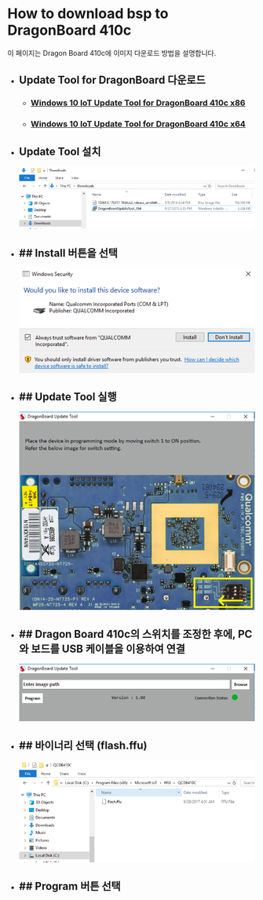 # How to download bsp to DragonBoard 410c

이 페이지는 Dragon Board 410c에 이미지 다운로드 방법을 설명합니다.


- ## Update Tool for DragonBoard 다운로드

    - ### [Windows 10 IoT Update Tool for DragonBoard 410c x86](https://developer.qualcomm.com/download/db410c/windows-10-iot-update-tool-dragonboard-410c-x86.zip)

    - ### [Windows 10 IoT Update Tool for DragonBoard 410c x64](https://developer.qualcomm.com/download/db410c/windows-10-iot-update-tool-dragonboard-410c-x64.zip)

- ## Update Tool 설치

    ![](/assets/dragonBoard_release_step_4.png)

- ## \#\# Install 버튼을 선택

    ![](/assets/dragonBoard_release_step_5.png)

- ## \#\# Update Tool 실행

    ![](/assets/dragonBoard_release_step_6.png)

- ## \#\# Dragon Board 410c의 스위치를 조정한 후에, PC와 보드를 USB 케이블을 이용하여 연결

    ![](/assets/dragonBoard_release_step_7.png)

- ## \#\# 바이너리 선택 \(flash.ffu\)

    ![](/assets/dragonBoard_release_step_8.png)

- ## \#\# Program 버튼 선택




